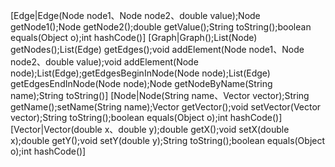 [Edge|Edge(Node node1、Node node2、double value);Node getNode1();Node getNode2();double getValue();String toString();boolean equals(Object o);int hashCode()]
[Graph|Graph();List(Node) getNodes();List(Edge) getEdges();void addElement(Node node1、Node node2、double value);void addElement(Node node);List(Edge);getEdgesBeginInNode(Node node);List(Edge) getEdgesEndInNode(Node node);Node getNodeByName(String name);String toString()]
[Node|Node(String name、Vector vector);String getName();setName(String name);Vector getVector();void setVector(Vector vector);String toString();boolean equals(Object o);int hashCode()]
[Vector|Vector(double x、double y);double getX();void setX(double x);double getY();void setY(double y);String toString();boolean equals(Object o);int hashCode()]